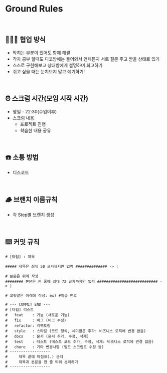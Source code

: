 # Ground Rules
<br />

## 👨‍👦‍👦 협업 방식
* 막히는 부분이 있어도 함께 해결
* 각자 공부 할때도 디코방에는 들어와서 언제든지 서로 질문 주고 받을 상태로 있기
* 스스로 구현해보고 상대방에게 설명하며 회고하기
* 쉬고 싶을 때는 눈치보지 말고 얘기하기!
<br />

## ⏰ 스크럼 시간(모임 시작 시간)
* 평일 - 22:30(수업이후)
* 스크럼 내용
    * 프로젝트 진행
    * 학습한 내용 공유
<br />

## ☎️ 소통 방법
* 디스코드
<br />

## 🪵 브랜치 이름규칙
* 각 Step별 브랜치 생성 
<br />

## ⌨️  커밋 규칙
```
# [타입] : 제목

##### 제목은 최대 50 글자까지만 입력 ############## -> |

# 본문은 위에 작성
######## 본문은 한 줄에 최대 72 글자까지만 입력 ########################### -> |

# 꼬릿말은 아래에 작성: ex) #이슈 번호

# --- COMMIT END ---
# [타입] 리스트
#   feat    : 기능 (새로운 기능)
#   fix     : 버그 (버그 수정)
#   refactor: 리팩토링
#   style   : 스타일 (코드 형식, 세미콜론 추가: 비즈니스 로직에 변경 없음)
#   docs    : 문서 (문서 추가, 수정, 삭제)
#   test    : 테스트 (테스트 코드 추가, 수정, 삭제: 비즈니스 로직에 변경 없음)
#   chore   : 기타 변경사항 (빌드 스크립트 수정 등)
# ------------------
#     제목 끝에 마침표(.) 금지
#     제목과 본문을 한 줄 띄워 분리하기
# ------------------
```
